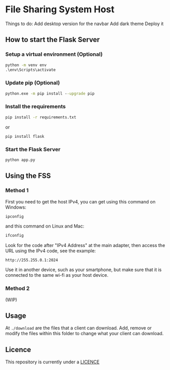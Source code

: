 # File Sharing System Host

Things to do:
Add desktop version for the navbar
Add dark theme
Deploy it

## How to start the Flask Server

### Setup a virtual environment (Optional)
``` cmd
python -m venv env
.\env\Scripts\activate
```

### Update pip (Optional)
``` cmd
python.exe -m pip install --upgrade pip
```

### Install the requirements
``` cmd
pip install -r requirements.txt
```
or
```
pip install flask
```

### Start the Flask Server
``` cmd
python app.py
```

## Using the FSS 

### Method 1
First you need to get the host IPv4, you can get using this command on Windows:
``` cmd
ipconfig
```
and this command on Linux and Mac:
``` bash
ifconfig
```

Look for the code after "IPv4 Address" at the main adapter, then access the URL using the IPv4 code, see the example:
```
http://255.255.0.1:2024
```

Use it in another device, such as your smartphone, but make sure that it is connected to the same wi-fi as your host device.

### Method 2
(WIP)

## Usage
At `./download` are the files that a client can download. Add, remove or modify the files within this folder to change what your client can download.

## Licence
This repository is currently under a [LICENCE](LICENCE)
